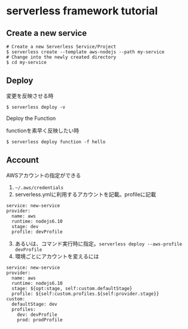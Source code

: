 # serverless framework tutorial




## Create a new service

```
# Create a new Serverless Service/Project
$ serverless create --template aws-nodejs --path my-service
# Change into the newly created directory
$ cd my-service
```


## Deploy

変更を反映させる時

```
$ serverless deploy -v
```

Deploy the Function

functionを素早く反映したい時

```
$ serverless deploy function -f hello
```

## Account

AWSアカウントの指定ができる

1. `~/.aws/credentials`
2. serverless.ymlに利用するアカウントを記載。profileに記載
```
service: new-service
provider:
  name: aws
  runtime: nodejs6.10
  stage: dev
  profile: devProfile
```
3. あるいは、コマンド実行時に指定。`serverless deploy --aws-profile devProfile`
4. 環境ごとにアカウントを変えるには
```
service: new-service
provider:
  name: aws
  runtime: nodejs6.10
  stage: ${opt:stage, self:custom.defaultStage}
  profile: ${self:custom.profiles.${self:provider.stage}}
custom:
  defaultStage: dev
  profiles:
    dev: devProfile
    prod: prodProfile
```
